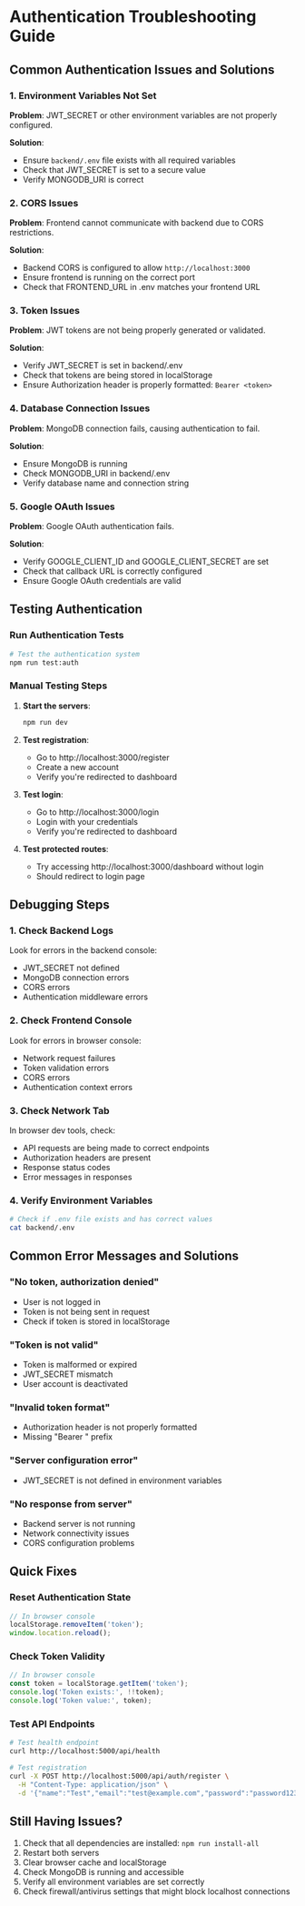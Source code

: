 # Authentication Troubleshooting Guide

## Common Authentication Issues and Solutions

### 1. Environment Variables Not Set

**Problem**: JWT_SECRET or other environment variables are not properly configured.

**Solution**: 
- Ensure `backend/.env` file exists with all required variables
- Check that JWT_SECRET is set to a secure value
- Verify MONGODB_URI is correct

### 2. CORS Issues

**Problem**: Frontend cannot communicate with backend due to CORS restrictions.

**Solution**: 
- Backend CORS is configured to allow `http://localhost:3000`
- Ensure frontend is running on the correct port
- Check that FRONTEND_URL in .env matches your frontend URL

### 3. Token Issues

**Problem**: JWT tokens are not being properly generated or validated.

**Solution**:
- Verify JWT_SECRET is set in backend/.env
- Check that tokens are being stored in localStorage
- Ensure Authorization header is properly formatted: `Bearer <token>`

### 4. Database Connection Issues

**Problem**: MongoDB connection fails, causing authentication to fail.

**Solution**:
- Ensure MongoDB is running
- Check MONGODB_URI in backend/.env
- Verify database name and connection string

### 5. Google OAuth Issues

**Problem**: Google OAuth authentication fails.

**Solution**:
- Verify GOOGLE_CLIENT_ID and GOOGLE_CLIENT_SECRET are set
- Check that callback URL is correctly configured
- Ensure Google OAuth credentials are valid

## Testing Authentication

### Run Authentication Tests

```bash
# Test the authentication system
npm run test:auth
```

### Manual Testing Steps

1. **Start the servers**:
   ```bash
   npm run dev
   ```

2. **Test registration**:
   - Go to http://localhost:3000/register
   - Create a new account
   - Verify you're redirected to dashboard

3. **Test login**:
   - Go to http://localhost:3000/login
   - Login with your credentials
   - Verify you're redirected to dashboard

4. **Test protected routes**:
   - Try accessing http://localhost:3000/dashboard without login
   - Should redirect to login page

## Debugging Steps

### 1. Check Backend Logs

Look for errors in the backend console:
- JWT_SECRET not defined
- MongoDB connection errors
- CORS errors
- Authentication middleware errors

### 2. Check Frontend Console

Look for errors in browser console:
- Network request failures
- Token validation errors
- CORS errors
- Authentication context errors

### 3. Check Network Tab

In browser dev tools, check:
- API requests are being made to correct endpoints
- Authorization headers are present
- Response status codes
- Error messages in responses

### 4. Verify Environment Variables

```bash
# Check if .env file exists and has correct values
cat backend/.env
```

## Common Error Messages and Solutions

### "No token, authorization denied"
- User is not logged in
- Token is not being sent in request
- Check if token is stored in localStorage

### "Token is not valid"
- Token is malformed or expired
- JWT_SECRET mismatch
- User account is deactivated

### "Invalid token format"
- Authorization header is not properly formatted
- Missing "Bearer " prefix

### "Server configuration error"
- JWT_SECRET is not defined in environment variables

### "No response from server"
- Backend server is not running
- Network connectivity issues
- CORS configuration problems

## Quick Fixes

### Reset Authentication State
```javascript
// In browser console
localStorage.removeItem('token');
window.location.reload();
```

### Check Token Validity
```javascript
// In browser console
const token = localStorage.getItem('token');
console.log('Token exists:', !!token);
console.log('Token value:', token);
```

### Test API Endpoints
```bash
# Test health endpoint
curl http://localhost:5000/api/health

# Test registration
curl -X POST http://localhost:5000/api/auth/register \
  -H "Content-Type: application/json" \
  -d '{"name":"Test","email":"test@example.com","password":"password123"}'
```

## Still Having Issues?

1. Check that all dependencies are installed: `npm run install-all`
2. Restart both servers
3. Clear browser cache and localStorage
4. Check MongoDB is running and accessible
5. Verify all environment variables are set correctly
6. Check firewall/antivirus settings that might block localhost connections
